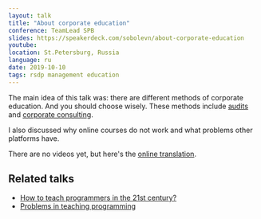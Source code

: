 ```yaml
---
layout: talk
title: "About corporate education"
conference: TeamLead SPB
slides: https://speakerdeck.com/sobolevn/about-corporate-education
youtube:
location: St.Petersburg, Russia
language: ru
date: 2019-10-10
tags: rsdp management education
---
```


The main idea of this talk was: there are different methods of corporate education. And you should choose wisely.
These methods include [audits](https://wemake.services/meta/rsdp/audits/) and [corporate consulting](https://drylabs.io).

I also discussed why online courses do not work and what problems other platforms have.

There are no videos yet, but here's the [online translation](https://www.youtube.com/watch?v=J65mOFXTpNc).

## Related talks

- [How to teach programmers in the 21st century?](https://sobolevn.me/talks/knowledge-conf-2019)
- [Problems in teaching programming](https://sobolevn.me/talks/softer-2018)
